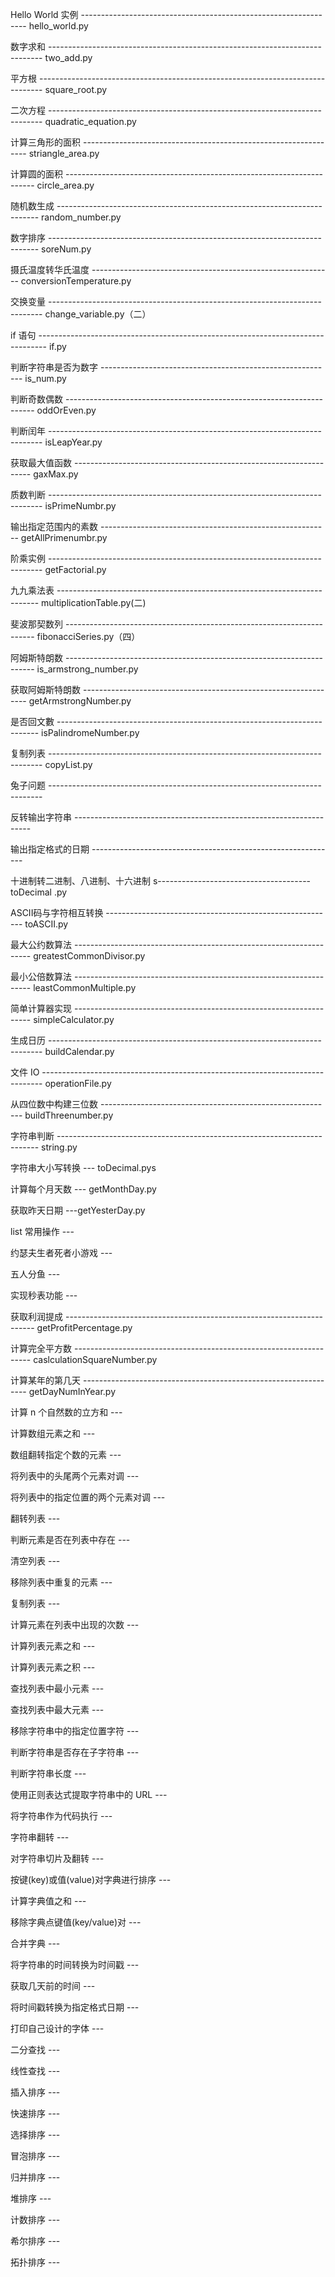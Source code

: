 Hello World 实例	----------------------------------------------------------------	hello_world.py

数字求和	----------------------------------------------------------------------------	two_add.py

平方根	-------------------------------------------------------------------------------	square_root.py

二次方程	----------------------------------------------------------------------------	quadratic_equation.py

计算三角形的面积	----------------------------------------------------------------	striangle_area.py

计算圆的面积	----------------------------------------------------------------------	circle_area.py

随机数生成	-------------------------------------------------------------------------	random_number.py

数字排序	---------------------------------------------------------------------------	soreNum.py

摄氏温度转华氏温度	------------------------------------------------------------	conversionTemperature.py

交换变量	----------------------------------------------------------------------------	change_variable.py（二）

if 语句	--------------------------------------------------------------------------------	if.py

判断字符串是否为数字	----------------------------------------------------------	is_num.py

判断奇数偶数	----------------------------------------------------------------------	oddOrEven.py

判断闰年	----------------------------------------------------------------------------	isLeapYear.py

获取最大值函数	-------------------------------------------------------------------	gaxMax.py

质数判断	----------------------------------------------------------------------------	isPrimeNumbr.py

输出指定范围内的素数	---------------------------------------------------------	getAllPrimenumbr.py

阶乘实例	----------------------------------------------------------------------------	getFactorial.py

九九乘法表	-------------------------------------------------------------------------	multiplicationTable.py(二)

斐波那契数列	----------------------------------------------------------------------	fibonacciSeries.py（四）

阿姆斯特朗数	----------------------------------------------------------------------	is_armstrong_number.py

获取阿姆斯特朗数	----------------------------------------------------------------	getArmstrongNumber.py

是否回文數	-------------------------------------------------------------------------	isPalindromeNumber.py

复制列表	----------------------------------------------------------------------------	copyList.py

兔子问题	----------------------------------------------------------------------------

反转输出字符串	-------------------------------------------------------------------

输出指定格式的日期	-------------------------------------------------------------

十进制转二进制、八进制、十六进制	s--------------------------------------	toDecimal .py

ASCII码与字符相互转换	---------------------------------------------------------	toASCII.py

最大公约数算法	-------------------------------------------------------------------	greatestCommonDivisor.py

最小公倍数算法	-------------------------------------------------------------------	leastCommonMultiple.py

简单计算器实现	-------------------------------------------------------------------	simpleCalculator.py

生成日历	----------------------------------------------------------------------------	buildCalendar.py

文件 IO	------------------------------------------------------------------------------	operationFile.py

从四位数中构建三位数	----------------------------------------------------------	buildThreenumber.py

字符串判断	-------------------------------------------------------------------------	string.py

字符串大小写转换	---	toDecimal.pys

计算每个月天数	---			getMonthDay.py

获取昨天日期	---getYesterDay.py

list 常用操作	---

约瑟夫生者死者小游戏	---

五人分鱼	---

实现秒表功能	---	

获取利润提成	----------------------------------------------------------------------	getProfitPercentage.py

计算完全平方数	-------------------------------------------------------------------	caslculationSquareNumber.py

计算某年的第几天	----------------------------------------------------------------	getDayNumInYear.py

计算 n 个自然数的立方和	---

计算数组元素之和	---

数组翻转指定个数的元素	---

将列表中的头尾两个元素对调	---

将列表中的指定位置的两个元素对调	---

翻转列表	---

判断元素是否在列表中存在	---

清空列表	---

移除列表中重复的元素	---

复制列表	---

计算元素在列表中出现的次数	---

计算列表元素之和	---

计算列表元素之积	---

查找列表中最小元素	---

查找列表中最大元素	---

移除字符串中的指定位置字符	---

判断字符串是否存在子字符串	---

判断字符串长度	---

使用正则表达式提取字符串中的 URL	---

将字符串作为代码执行	---

字符串翻转	---

对字符串切片及翻转	---

按键(key)或值(value)对字典进行排序	---

计算字典值之和	---

移除字典点键值(key/value)对	---

合并字典	---

将字符串的时间转换为时间戳	---

获取几天前的时间	---

将时间戳转换为指定格式日期	---

打印自己设计的字体	---

二分查找	---

线性查找	---

插入排序	---

快速排序	---

选择排序	---

冒泡排序	---

归并排序	---

堆排序	---

计数排序	---

希尔排序	---

拓扑排序	---
